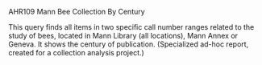 AHR109
Mann Bee Collection By Century

This query finds all items in two specific call number ranges related to the study of bees, located in Mann Library (all locations), Mann Annex or Geneva. It shows the century of publication. (Specialized ad-hoc report, created for a collection analysis project.)
